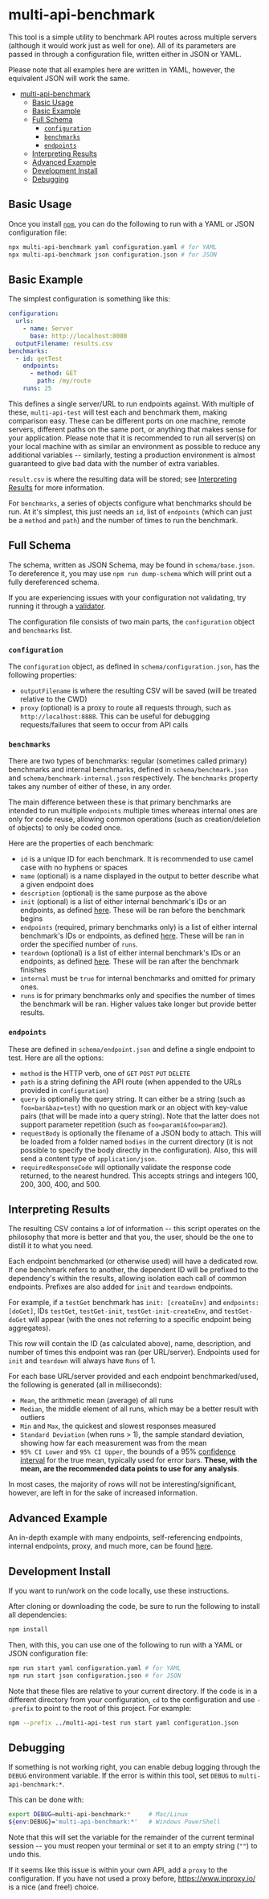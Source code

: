 # multi-api-benchmark

This tool is a simple utility to benchmark API routes across multiple servers (although it would
work just as well for one). All of its parameters are passed in through a configuration file,
written either in JSON or YAML.

Please note that all examples here are written in YAML, however, the equivalent JSON will work the
same.

- [multi-api-benchmark](#multi-api-benchmark)
  - [Basic Usage](#basic-usage)
  - [Basic Example](#basic-example)
  - [Full Schema](#full-schema)
    - [`configuration`](#configuration)
    - [`benchmarks`](#benchmarks)
    - [`endpoints`](#endpoints)
  - [Interpreting Results](#interpreting-results)
  - [Advanced Example](#advanced-example)
  - [Development Install](#development-install)
  - [Debugging](#debugging)

## Basic Usage

Once you install [`npm`](https://npmjs.com/), you can do the following to run with a YAML or JSON
configuration file:

```sh
npx multi-api-benchmark yaml configuration.yaml # for YAML
npx multi-api-benchmark json configuration.json # for JSON
```

## Basic Example

The simplest configuration is something like this:

```yaml
configuration:
  urls:
    - name: Server
      base: http://localhost:8080
  outputFilename: results.csv
benchmarks:
  - id: getTest
    endpoints:
      - method: GET
        path: /my/route
    runs: 25
```

This defines a single server/URL to run endpoints against. With multiple of these, `multi-api-test`
will test each and benchmark them, making comparison easy. These can be different ports on one
machine, remote servers, different paths on the same port, or anything that makes sense for your
application. Please note that it is recommended to run all server(s) on your local machine with as
similar an environment as possible to reduce any additional variables -- similarly, testing a
production environment is almost guaranteed to give bad data with the number of extra variables.

`result.csv` is where the resulting data will be stored; see
[Interpreting Results](#interpreting-results) for more information.

For `benchmarks`, a series of objects configure what benchmarks should be run. At it's simplest,
this just needs an `id`, list of `endpoints` (which can just be a `method` and `path`) and the
number of times to run the benchmark.

## Full Schema

The schema, written as JSON Schema, may be found in `schema/base.json`. To dereference it, you may
use `npm run dump-schema` which will print out a fully dereferenced schema.

If you are experiencing issues with your configuration not validating, try running it through a
[validator](https://www.jsonschemavalidator.net/s/gAG5axIw).

The configuration file consists of two main parts, the `configuration` object and `benchmarks` list.

### `configuration`

The `configuration` object, as defined in `schema/configuration.json`, has the following properties:

- `outputFilename` is where the resulting CSV will be saved (will be treated relative to the CWD)
- `proxy` (optional) is a proxy to route all requests through, such as `http://localhost:8888`. This
  can be useful for debugging requests/failures that seem to occur from API calls

### `benchmarks`

There are two types of benchmarks: regular (sometimes called primary) benchmarks and internal
benchmarks, defined in `schema/benchmark.json` and `schema/benchmark-internal.json` respectively.
The `benchmarks` property takes any number of either of these, in any order.

The main difference between these is that primary benchmarks are intended to run multiple
`endpoints` multiple times whereas internal ones are only for code reuse, allowing common operations
(such as creation/deletion of objects) to only be coded once.

Here are the properties of each benchmark:

- `id` is a unique ID for each benchmark. It is recommended to use camel case with no hyphens or
  spaces
- `name` (optional) is a name displayed in the output to better describe what a given endpoint does
- `description` (optional) is the same purpose as the above
- `init` (optional) is a list of either internal benchmark's IDs or an endpoints, as defined
  [here](#endpoints). These will be ran before the benchmark begins
- `endpoints` (required, primary benchmarks only) is a list of either internal benchmark's IDs or
  endpoints, as defined [here](#endpoints). These will be ran in order the specified number of
  `runs`.
- `teardown` (optional) is a list of either internal benchmark's IDs or an endpoints, as defined
  [here](#endpoints). These will be ran after the benchmark finishes
- `internal` must be `true` for internal benchmarks and omitted for primary ones.
- `runs` is for primary benchmarks only and specifies the number of times the benchmark will be ran.
  Higher values take longer but provide better results.

### `endpoints`

These are defined in `schema/endpoint.json` and define a single endpoint to test. Here are all the
options:

- `method` is the HTTP verb, one of `GET` `POST` `PUT` `DELETE`
- `path` is a string defining the API route (when appended to the URLs provided in `configuration`)
- `query` is optionally the query string. It can either be a string (such as `foo=bar&baz=test`)
  with no question mark or an object with key-value pairs (that will be made into a query string).
  Note that the latter does not support parameter repetition (such as `foo=param1&foo=param2`).
- `requestBody` is optionally the filename of a JSON body to attach. This will be loaded from a
  folder named `bodies` in the current directory (it is not possible to specify the body directly in
  the configuration). Also, this will send a content type of `application/json`.
- `requiredResponseCode` will optionally validate the response code returned, to the nearest
  hundred. This accepts strings and integers 100, 200, 300, 400, and 500.

## Interpreting Results

The resulting CSV contains a _lot_ of information -- this script operates on the philosophy that
more is better and that you, the user, should be the one to distill it to what you need.

Each endpoint benchmarked (or otherwise used) will have a dedicated row. If one benchmark refers to
another, the dependent ID will be prefixed to the dependency's within the results, allowing
isolation each call of common endpoints. Prefixes are also added for `init` and `teardown`
endpoints.

For example, if a `testGet` benchmark has `init: [createEnv]` and `endpoints: [doGet]`, IDs
`testGet`, `testGet-init`, `testGet-init-createEnv`, and `testGet-doGet` will appear (with the ones
not referring to a specific endpoint being aggregates).

This row will contain the ID (as calculated above), name, description, and number of times this
endpoint was ran (per URL/server). Endpoints used for `init` and `teardown` will always have `Runs`
of 1.

For each base URL/server provided and each endpoint benchmarked/used, the following is generated
(all in milliseconds):

- `Mean`, the arithmetic mean (average) of all runs
- `Median`, the middle element of all runs, which may be a better result with outliers
- `Min` and `Max`, the quickest and slowest responses measured
- `Standard Deviation` (when runs > 1), the sample standard deviation, showing how far each
  measurement was from the mean
- `95% CI Lower` and `95% CI Upper`, the bounds of a 95%
  [confidence interval](https://en.wikipedia.org/wiki/Confidence_interval) for the true mean,
  typically used for error bars. **These, with the mean, are the recommended data points to use for
  any analysis**.

In most cases, the majority of rows will not be interesting/significant, however, are left in for
the sake of increased information.

## Advanced Example

An in-depth example with many endpoints, self-referencing endpoints, internal endpoints, proxy, and
much more, can be found
[here](https://github.com/ualibweb/ua-folio-docs/blob/68f7a7e0abff7d8ea0cf3f29c1de55678396ec4f/docs/mod-calendar-2.0-changes/benchmarks/calendar.yaml).

## Development Install

If you want to run/work on the code locally, use these instructions.

After cloning or downloading the code, be sure to run the following to install all dependencies:

```sh
npm install
```

Then, with this, you can use one of the following to run with a YAML or JSON configuration file:

```sh
npm run start yaml configuration.yaml # for YAML
npm run start json configuration.json # for JSON
```

Note that these files are relative to your current directory. If the code is in a different
directory from your configuration, `cd` to the configuration and use `--prefix` to point to the root
of this project. For example:

```sh
npm --prefix ../multi-api-test run start yaml configuration.json
```

## Debugging

If something is not working right, you can enable debug logging through the `DEBUG` environment
variable. If the error is within this tool, set `DEBUG` to `multi-api-benchmark:*`.

This can be done with:

```sh
export DEBUG=multi-api-benchmark:*     # Mac/Linux
${env:DEBUG}='multi-api-benchmark:*'   # Windows PowerShell
```

Note that this will set the variable for the remainder of the current terminal session -- you must
reopen your terminal or set it to an empty string (`""`) to undo this.

If it seems like this issue is within your own API, add a `proxy` to the configuration. If you have
not used a proxy before, https://www.inproxy.io/ is a nice (and free!) choice.
